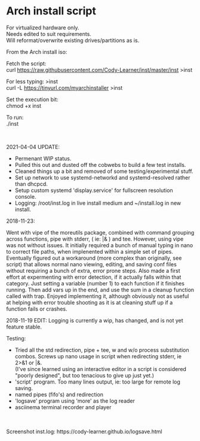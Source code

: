 
# Arch install script

For virtualized hardware only. <br>
Needs edited to suit requirements. <br>
Will reformat/overwrite existing drives/partitions as is. <br>

From the Arch install iso:

Fetch the script: <br>
 curl https://raw.githubusercontent.com/Cody-Learner/inst/master/inst >inst <br>

For less typing: >inst <br>
 curl -L https://tinyurl.com/myarchinstaller >inst <br>

Set the execution bit:  <br>
 chmod +x inst  <br>

To run: <br>
 ./inst

<br>




2021-04-04 UPDATE: <br>

 * Permenant WIP status. <br>
 * Pulled this out and dusted off the cobwebs to build a few test installs. <br>
 * Cleaned things up a bit and removed of some testing/experimental stuff. <br>
 * Set up network to use systemd-networkd and systemd-resolved rather than dhcpcd. <br>
 * Setup custom systemd 'display.service' for fullscreen resolution console. <br>
 * Logging: /root/inst.log in live install medium and ~/install.log in new install. <br>




2018-11-23: <br>

Went with vipe of the moreutils package, combined with command grouping across functions, pipe with stderr, ( ie: |& ) and tee. 
However, using vipe was not without issues. It initially required a bunch of manual typing in nano to correct file paths, when implenented within a simple set of pipes. 
Eventually figured out a workaround (more complex than originally, see script) that allows normal nano viewing, editing, and saving conf files without requiring a bunch of extra, error prone steps.
Also made a first effort at expermenting with error detection, if it actually falls within that category. Just setting a variable (number 1) to each function if it finishes running.
Then add vars up in the end, and use the sum in a cleanup function called with trap. Enjoyed implementing it, although obviously not as useful at helping with error trouble shooting as it is at 
cleaning stuff up if a function fails or crashes.


2018-11-19 EDIT: Logging is currently a wip, has changed, and is not yet feature stable.<br>

Testing:
 * Tried all the std redirection, pipe + tee, w and w/o process substitution combos. Screws up nano usage in script when redirecting stderr, ie 2>&1 or |&. <br>
   (I've since learned using an interactive editor in a script is considered "poorly designed", but too tenacious to give up just yet.) <br>
 * 'script' program. Too many lines output, ie: too large for remote log saving.
 * named pipes (fifo's) and redirection <br>
 * 'logsave' program using 'more' as the log reader <br>
 * asciinema terminal recorder and player <br>
<br>
<br>
Screenshot inst.log: https://cody-learner.github.io/logsave.html
